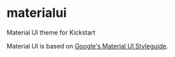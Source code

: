 materialui
==========

Material UI theme for Kickstart

Material UI is based on [Google's Material UI Styleguide](http://www.google.com/design/spec/material-design/introduction.html).





